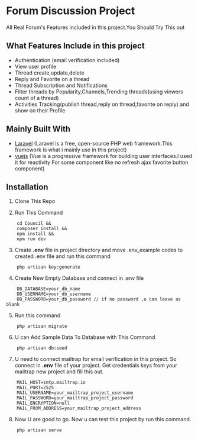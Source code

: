 # Forum Discussion Project

All Real Forum's Features included in this project.You Should Try This out

## What Features Include in this project
- Authentication (email verification included)
- View user profile
- Thread create,update,delete
- Reply and Favorite on a thread
- Thread Subscription and Notifications
- Filter threads by Popularity,Channels,Trending threads(using viewers count of a thread)
- Activities Tracking(publish thread,reply on thread,favorite on reply) and show on their Profile
## Mainly Built With
- [Laravel](www.laravel.com) (Laravel is a free, open-source PHP web framework.This framework is what i mainly use in this project)
- [vuejs](https://vuejs.org/v2/guide/) (Vue is a progressive framework for building user interfaces.I used it for reactivity For some component like no refresh ajax favorite button component)

## Installation
1. Clone This Repo

2. Run This Command
```
    cd Council &&
    composer install &&
    npm install &&
    npm run dev
```
3. Create **.env** file in project directory and move .env_example codes to created .env file and run this  command
```
    php artisan key:generate
```
4. Create New Empty Database and connect in .env file
```
    DB_DATABASE=your_db_name
    DB_USERNAME=your_db_username
    DB_PASSWORD=your_db_password // if no password ,u can leave as blank
```
5. Run this command
```
    php artisan migrate
```
6. U can Add Sample Data To Database with This Command
```
    php artisan db:seed
```
7. U need to connect mailtrap for email verification in this project. So connect in **.env** file of your project. Get credentials keys from your mailtrap new project and fill this out.
```
    MAIL_HOST=smtp.mailtrap.io
    MAIL_PORT=2525
    MAIL_USERNAME=your_mailtrap_project_username
    MAIL_PASSWORD=your_mailtrap_project_password
    MAIL_ENCRYPTION=null
    MAIL_FROM_ADDRESS=your_mailtrap_project_address
```
8. Now U are good to go. Now u can test this project by run this command.
```
    php artisan serve
```